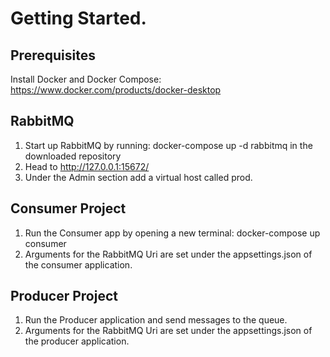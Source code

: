 # Getting Started.
## Prerequisites
Install Docker and Docker Compose: https://www.docker.com/products/docker-desktop

## RabbitMQ
1. Start up RabbitMQ by running: docker-compose up -d rabbitmq in the downloaded repository
2. Head to http://127.0.0.1:15672/
3. Under the Admin section add a virtual host called prod.

## Consumer Project
1. Run the Consumer app by opening a new terminal: docker-compose up consumer
2. Arguments for the RabbitMQ Uri are set under the appsettings.json of the consumer application.

## Producer Project
1. Run the Producer application and send messages to the queue.
2. Arguments for the RabbitMQ Uri are set under the appsettings.json of the producer application.
